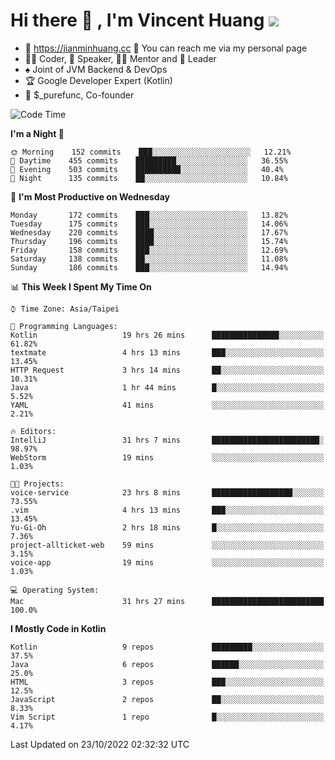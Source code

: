 # Hi there 👋 , I'm Vincent Huang ![](https://komarev.com/ghpvc/?username=Jian-Min-Huang)
- 💎 https://jianminhuang.cc 🙋 You can reach me via my personal page
- 👨‍💻 Coder, 🎤 Speaker, 👨‍🏫 Mentor and 🚀 Leader
- ♠️ Joint of JVM Backend & DevOps
- 🏆 Google Developer Expert (Kotlin)
- 💼 $_purefunc, Co-founder

<!--START_SECTION:waka-->
![Code Time](http://img.shields.io/badge/Code%20Time-1%2C108%20hrs%205%20mins-blue)

**I'm a Night 🦉** 

```text
🌞 Morning    152 commits    ███░░░░░░░░░░░░░░░░░░░░░░   12.21% 
🌆 Daytime    455 commits    █████████░░░░░░░░░░░░░░░░   36.55% 
🌃 Evening    503 commits    ██████████░░░░░░░░░░░░░░░   40.4% 
🌙 Night      135 commits    ██░░░░░░░░░░░░░░░░░░░░░░░   10.84%

```
📅 **I'm Most Productive on Wednesday** 

```text
Monday       172 commits    ███░░░░░░░░░░░░░░░░░░░░░░   13.82% 
Tuesday      175 commits    ███░░░░░░░░░░░░░░░░░░░░░░   14.06% 
Wednesday    220 commits    ████░░░░░░░░░░░░░░░░░░░░░   17.67% 
Thursday     196 commits    ████░░░░░░░░░░░░░░░░░░░░░   15.74% 
Friday       158 commits    ███░░░░░░░░░░░░░░░░░░░░░░   12.69% 
Saturday     138 commits    ██░░░░░░░░░░░░░░░░░░░░░░░   11.08% 
Sunday       186 commits    ███░░░░░░░░░░░░░░░░░░░░░░   14.94%

```


📊 **This Week I Spent My Time On** 

```text
⌚︎ Time Zone: Asia/Taipei

💬 Programming Languages: 
Kotlin                   19 hrs 26 mins      ███████████████░░░░░░░░░░   61.82% 
textmate                 4 hrs 13 mins       ███░░░░░░░░░░░░░░░░░░░░░░   13.45% 
HTTP Request             3 hrs 14 mins       ██░░░░░░░░░░░░░░░░░░░░░░░   10.31% 
Java                     1 hr 44 mins        █░░░░░░░░░░░░░░░░░░░░░░░░   5.52% 
YAML                     41 mins             ░░░░░░░░░░░░░░░░░░░░░░░░░   2.21%

🔥 Editors: 
IntelliJ                 31 hrs 7 mins       ████████████████████████░   98.97% 
WebStorm                 19 mins             ░░░░░░░░░░░░░░░░░░░░░░░░░   1.03%

🐱‍💻 Projects: 
voice-service            23 hrs 8 mins       ██████████████████░░░░░░░   73.55% 
.vim                     4 hrs 13 mins       ███░░░░░░░░░░░░░░░░░░░░░░   13.45% 
Yu-Gi-Oh                 2 hrs 18 mins       █░░░░░░░░░░░░░░░░░░░░░░░░   7.36% 
project-allticket-web    59 mins             ░░░░░░░░░░░░░░░░░░░░░░░░░   3.15% 
voice-app                19 mins             ░░░░░░░░░░░░░░░░░░░░░░░░░   1.03%

💻 Operating System: 
Mac                      31 hrs 27 mins      █████████████████████████   100.0%

```

**I Mostly Code in Kotlin** 

```text
Kotlin                   9 repos             █████████░░░░░░░░░░░░░░░░   37.5% 
Java                     6 repos             ██████░░░░░░░░░░░░░░░░░░░   25.0% 
HTML                     3 repos             ███░░░░░░░░░░░░░░░░░░░░░░   12.5% 
JavaScript               2 repos             ██░░░░░░░░░░░░░░░░░░░░░░░   8.33% 
Vim Script               1 repo              █░░░░░░░░░░░░░░░░░░░░░░░░   4.17%

```



 Last Updated on 23/10/2022 02:32:32 UTC
<!--END_SECTION:waka-->
